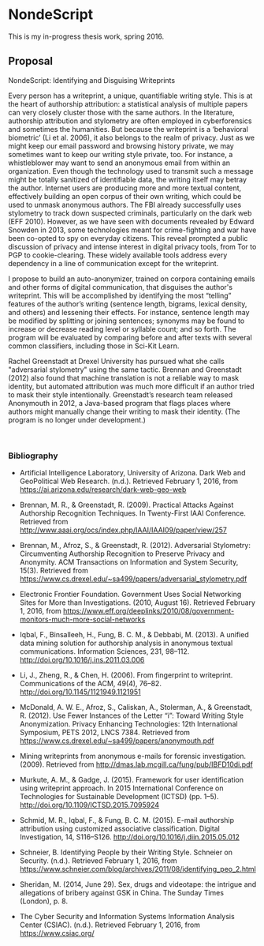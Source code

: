 # NondeScript 

This is my in-progress thesis work, spring 2016.

## Proposal 

NondeScript: Identifying and Disguising Writeprints

Every person has a writeprint, a unique, quantifiable writing style. This is at the heart of authorship attribution: a statistical analysis of multiple papers can very closely cluster those with the same authors. In the literature, authorship attribution and stylometry are often employed in cyberforensics and sometimes the humanities. But because the writeprint is a ‘behavioral biometric’ (Li et al. 2006), it also belongs to the realm of privacy. Just as we might keep our email password and browsing history private, we may sometimes want to keep our writing style private, too. For instance, a whistleblower may want to send an anonymous email from within an organization. Even though the technology used to transmit such a message might be totally sanitized of identifiable data, the writing itself may betray the author. Internet users are producing more and more textual content, effectively building an open corpus of their own writing, which could be used to unmask anonymous authors. The FBI already successfully uses stylometry to track down suspected criminals, particularly on the dark web (EFF 2010). However, as we have seen with documents revealed by Edward Snowden in 2013, some technologies meant for crime-fighting and war have been co-opted to spy on everyday citizens. This reveal prompted a public discussion of privacy and intense interest in digital privacy tools, from Tor to PGP to cookie-clearing. These widely available tools address every dependency in a line of communication except for the writeprint.  

I propose to build an auto-anonymizer, trained on corpora containing emails and other forms of digital communication, that disguises the author's writeprint. This will be accomplished by identifying the most “telling” features of the author’s writing (sentence length, bigrams, lexical density, and others) and lessening their effects. For instance, sentence length may be modified by splitting or joining sentences; synonyms may be found to increase or decrease reading level or syllable count; and so forth. The program will be evaluated by comparing before and after texts with several common classifiers, including those in Sci-Kit Learn. 

Rachel Greenstadt at Drexel University has pursued what she calls "adversarial stylometry" using the same tactic. Brennan and Greenstadt (2012) also found that machine translation is not a reliable way to mask identity, but automated attribution was much more difficult if an author tried to mask their style intentionally. Greenstadt’s research team released Anonymouth in 2012, a Java-based program that flags places where authors might manually change their writing to mask their identity. (The program is no longer under development.)

 

### Bibliography


* Artificial Intelligence Laboratory, University of Arizona. Dark Web and GeoPolitical Web Research. (n.d.). Retrieved February 1, 2016, from https://ai.arizona.edu/research/dark-web-geo-web

* Brennan, M. R., & Greenstadt, R. (2009). Practical Attacks Against Authorship Recognition Techniques. In Twenty-First IAAI Conference. Retrieved from http://www.aaai.org/ocs/index.php/IAAI/IAAI09/paper/view/257

* Brennan, M., Afroz, S., & Greenstadt, R. (2012). Adversarial Stylometry: Circumventing Authorship Recognition to Preserve Privacy and Anonymity. ACM Transactions on Information and System Security, 15(3). Retrieved from https://www.cs.drexel.edu/~sa499/papers/adversarial_stylometry.pdf

* Electronic Frontier Foundation. Government Uses Social Networking Sites for More than Investigations. (2010, August 16). Retrieved February 1, 2016, from https://www.eff.org/deeplinks/2010/08/government-monitors-much-more-social-networks

* Iqbal, F., Binsalleeh, H., Fung, B. C. M., & Debbabi, M. (2013). A unified data mining solution for authorship analysis in anonymous textual communications. Information Sciences, 231, 98–112. http://doi.org/10.1016/j.ins.2011.03.006

* Li, J., Zheng, R., & Chen, H. (2006). From fingerprint to writeprint. Communications of the ACM, 49(4), 76–82. http://doi.org/10.1145/1121949.1121951

* McDonald, A. W. E., Afroz, S., Caliskan, A., Stolerman, A., & Greenstadt, R. (2012). Use Fewer Instances of the Letter “i”: Toward Writing Style Anonymization. Privacy Enhancing Technologies: 12th International Symposium, PETS 2012, LNCS 7384. Retrieved from https://www.cs.drexel.edu/~sa499/papers/anonymouth.pdf

* Mining writeprints from anonymous e-mails for forensic investigation. (2009). Retrieved from http://dmas.lab.mcgill.ca/fung/pub/IBFD10di.pdf

* Murkute, A. M., & Gadge, J. (2015). Framework for user identification using writeprint approach. In 2015 International Conference on Technologies for Sustainable Development (ICTSD) (pp. 1–5). http://doi.org/10.1109/ICTSD.2015.7095924

* Schmid, M. R., Iqbal, F., & Fung, B. C. M. (2015). E-mail authorship attribution using customized associative classification. Digital Investigation, 14, S116–S126. http://doi.org/10.1016/j.diin.2015.05.012

* Schneier, B. Identifying People by their Writing Style. Schneier on Security. (n.d.). Retrieved February 1, 2016, from https://www.schneier.com/blog/archives/2011/08/identifying_peo_2.html

* Sheridan, M. (2014, June 29). Sex, drugs and videotape: the intrigue and allegations of bribery against GSK in China. The Sunday Times (London), p. 8.

* The Cyber Security and Information Systems Information Analysis Center (CSIAC). (n.d.). Retrieved February 1, 2016, from https://www.csiac.org/

